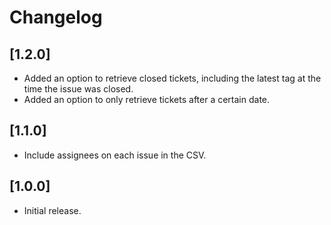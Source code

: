 # Changelog

## [1.2.0]
- Added an option to retrieve closed tickets, including the latest tag at the time the issue was closed.
- Added an option to only retrieve tickets after a certain date.

## [1.1.0]
- Include assignees on each issue in the CSV.

## [1.0.0]
- Initial release.
